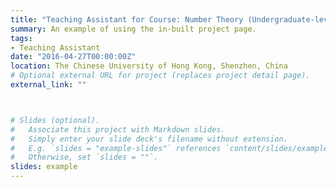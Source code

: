 ```yaml
---
title: "Teaching Assistant for Course: Number Theory (Undergraduate-level)"
summary: An example of using the in-built project page.
tags:
- Teaching Assistant
date: "2016-04-27T00:00:00Z"
location: The Chinese University of Hong Kong, Shenzhen, China
# Optional external URL for project (replaces project detail page).
external_link: ""



# Slides (optional).
#   Associate this project with Markdown slides.
#   Simply enter your slide deck's filename without extension.
#   E.g. `slides = "example-slides"` references `content/slides/example-slides.md`.
#   Otherwise, set `slides = ""`.
slides: example
---
```



